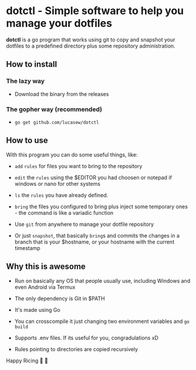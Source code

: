 # dotctl - Simple software to help you manage your dotfiles

**dotctl** is a go program that works using git to copy and snapshot your dotfiles to a predefined directory plus some repository administration.

## How to install
### The lazy way

- Download the binary from the releases

### The gopher way (recommended)

- ```go get github.com/lucasew/dotctl```

## How to use
With this program you can do some useful things, like:

- ```add``` ```rules``` for files you want to bring to the repository

- ```edit``` the ```rules``` using the $EDITOR you had choosen or notepad if windows or nano for other systems

- ```ls``` the ```rules``` you have already defined.

- ```bring``` the files you configured to bring plus inject some temporary ones - the command is like a variadic function

- Use ```git``` from anywhere to manage your dotfile repository

- Or just ```snapshot```, that basically ```bring```s and commits the changes in a branch that is your $hostname, or your hostname with the current timestamp

## Why this is awesome

- Run on basically any OS that people usually use, including Windows and even Android via Termux

- The only dependency is Git in $PATH

- It's made using Go

- You can crosscompile it just changing two environment variables and ```go build```

- Supports .env files. If its useful for you, congradulations xD

- Rules pointing to directories are copied recursively

Happy Ricing :rice: :penguin:
